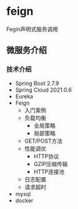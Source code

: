 # feign
Fegin声明式服务调用

## 微服务介绍

### 技术介绍

- Spring Boot 2.7.9
- Spring Cloud 2021.0.6
- Eureka
- Feign
  - 入门案例
  - 负载均衡
    - 全局策略
    - 局部策略
  - GET/POST方法
  - 性能调优
    - HTTP协议
    - GZIP压缩传输
    - HTTP连接池
  - 日志配置
  - 请求超时
- mysql
- docker
